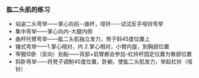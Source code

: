 ### 肱二头肌的练习

+ 站姿二头弯举——掌心向前--曲杆，哑铃----试试反手哑铃弯举
+ 集中弯举——掌心向内-大腿内侧
+ 曲杆托臂弯举——肱二头肌独立发力，凳子斜45度位置上
+ 锤式弯举——1.掌心相对，内 2.掌心相对，小臂内旋，到胸部位置
+ 窄握仰卧（反向）划船——背部+前臂都会参加-杠铃杆固定位置为臀部位置
+ 斜卧弯举——将凳子调制45度位置，卧躺，使肱二头肌发力，举起杠铃（哑铃）

